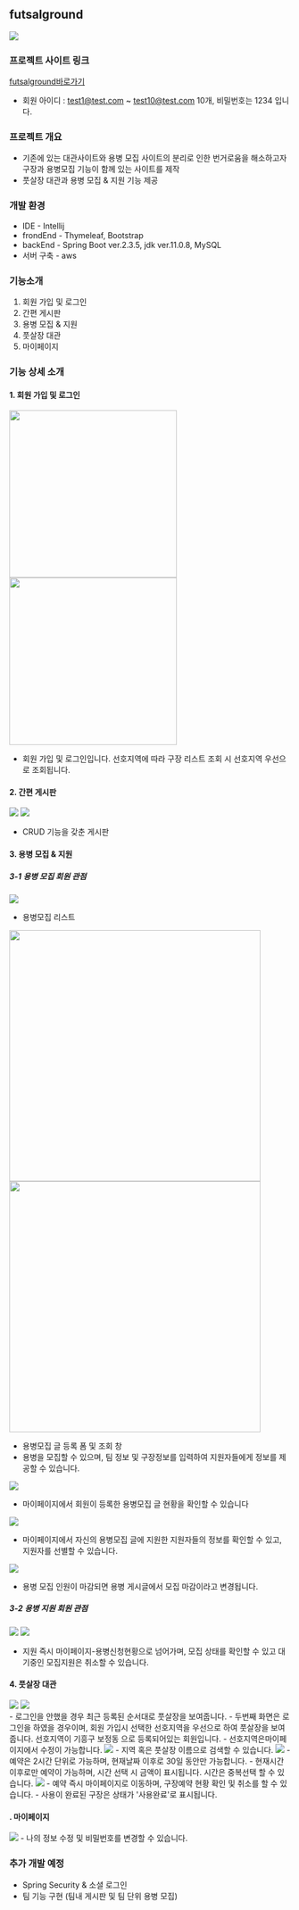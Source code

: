 ## futsalground   
<img src="https://user-images.githubusercontent.com/64246924/100685490-d9285000-33bf-11eb-92e6-d268c70a36f1.JPG">


### 프로젝트 사이트 링크
[futsalground바로가기](http://ec2-3-35-65-254.ap-northeast-2.compute.amazonaws.com:8080/)
- 회원 아이디 : test1@test.com ~ test10@test.com 10개, 비밀번호는 1234 입니다.

### 프로젝트 개요
- 기존에 있는 대관사이트와 용병 모집 사이트의 분리로 인한 번거로움을 해소하고자 구장과 용병모집 기능이 함께 있는 사이트를 제작
- 풋살장 대관과 용병 모집 & 지원 기능 제공

### 개발 환경
 * IDE - Intellij
 * frondEnd - Thymeleaf, Bootstrap
 * backEnd - Spring Boot ver.2.3.5, jdk ver.11.0.8, MySQL
 * 서버 구축 - aws
 
### 기능소개
1. 회원 가입 및 로그인
2. 간편 게시판
3. 용병 모집 & 지원
4. 풋살장 대관
5. 마이페이지

### 기능 상세 소개
#### 1. 회원 가입 및 로그인
<div>
<img width="300" src="https://user-images.githubusercontent.com/64246924/100685494-da597d00-33bf-11eb-8f04-2b833f448f39.JPG">
<img width="300" src="https://user-images.githubusercontent.com/64246924/100685492-da597d00-33bf-11eb-882c-06703863f2a8.JPG"> 
</div>
 
- 회원 가입 및 로그인입니다. 선호지역에 따라 구장 리스트 조회 시 선호지역 우선으로 조회됩니다.

#### 2. 간편 게시판
<img src="https://user-images.githubusercontent.com/64246924/100686675-2c9b9d80-33c2-11eb-8897-5a01a9465851.JPG">
<img src="https://user-images.githubusercontent.com/64246924/100686679-2e656100-33c2-11eb-8949-d8bdad94d3e4.JPG"> 

- CRUD 기능을 갖춘 게시판 

#### 3. 용병 모집 & 지원
##### 3-1 용병 모집 회원 관점
<img src="https://user-images.githubusercontent.com/64246924/100690269-76d44d00-33c9-11eb-9783-3f1ef4cf1b2d.JPG">

  - 용병모집 리스트
  
<div>
<img width="450" src="https://user-images.githubusercontent.com/64246924/100690277-79cf3d80-33c9-11eb-8bbd-682a5011b23a.JPG">
<img width="450" src="https://user-images.githubusercontent.com/64246924/100690279-7b990100-33c9-11eb-91d4-0b3e51eaa157.JPG">
</div>
 
 - 용병모집 글 등록 폼 및 조회 창
 - 용병을 모집할 수 있으며, 팀 정보 및 구장정보를 입력하여 지원자들에게 정보를 제공할 수 있습니다.  
<img src="https://user-images.githubusercontent.com/64246924/100690766-9ae45e00-33ca-11eb-9789-2a482320f861.JPG">

 - 마이페이지에서 회원이 등록한 용병모집 글 현황을 확인할 수 있습니다  
<img src="https://user-images.githubusercontent.com/64246924/100690777-9ddf4e80-33ca-11eb-91ea-a452cda20e85.JPG">

 - 마이페이지에서 자신의 용병모집 글에 지원한 지원자들의 정보를 확인할 수 있고, 지원자를 선별할 수 있습니다. 
<img src="https://user-images.githubusercontent.com/64246924/100691043-2c53d000-33cb-11eb-9e8c-81b44f0eecf1.JPG">

  - 용병 모집 인원이 마감되면 용병 게시글에서 모집 마감이라고 변경됩니다.
  
##### 3-2 용병 지원 회원 관점
 
<div>
<img src="https://user-images.githubusercontent.com/64246924/100691176-789f1000-33cb-11eb-86e1-901e73a5d60f.JPG">
<img src="https://user-images.githubusercontent.com/64246924/100691180-7b016a00-33cb-11eb-8b92-d40f196c4220.JPG">
</div>

  - 지원 즉시 마이페이지-용병신청현황으로 넘어가며, 모집 상태를 확인할 수 있고 대기중인 모집지원은 취소할 수 있습니다.

 
####  4. 풋살장 대관
<div>
<img src="https://user-images.githubusercontent.com/64246924/100692234-c0269b80-33cd-11eb-959e-e1fbece4a97f.JPG">
<img src="https://user-images.githubusercontent.com/64246924/100692237-c288f580-33cd-11eb-834b-8f7fb925be0f.JPG">
</div>
 - 로그인을 안했을 경우 최근 등록된 순서대로 풋살장을 보여줍니다.
 - 두번째 화면은 로그인을 하였을 경우이며, 회원 가입시 선택한 선호지역을 우선으로 하여 풋살장을 보여줍니다. 선호지역이 기흥구 보정동 으로 등록되어있는 회원입니다.
 - 선호지역은마이페이지에서 수정이 가능합니다.
 
<img src="https://user-images.githubusercontent.com/64246924/100692474-404d0100-33ce-11eb-85f8-538186586006.JPG">
 - 지역 혹은 풋살장 이름으로 검색할 수 있습니다. 

<img src="https://user-images.githubusercontent.com/64246924/100692745-d2eda000-33ce-11eb-91ed-5aab2c340900.JPG">
 - 예약은 2시간 단위로 가능하며, 현재날짜 이후로 30일 동안만 가능합니다.
 - 현재시간 이후로만 예약이 가능하며, 시간 선택 시 금액이 표시됩니다. 시간은 중복선택 할 수 있습니다.
 
<img src="https://user-images.githubusercontent.com/64246924/100692817-fc0e3080-33ce-11eb-9506-c75982ffe1c6.JPG">
 - 예약 즉시 마이페이지로 이동하며, 구장예약 현황 확인 및 취소를 할 수 있습니다. 
 - 사용이 완료된 구장은 상태가 '사용완료'로 표시됩니다.
  
 #### . 마이페이지
 
<img src="https://user-images.githubusercontent.com/64246924/100692927-35df3700-33cf-11eb-9e4a-7b17795e8c9c.JPG">
  - 나의 정보 수정 및 비밀번호를 변경할 수 있습니다.

### 추가 개발 예정
 - Spring Security & 소셜 로그인
 - 팀 기능 구현 (팀내 게시판 및 팀 단위 용병 모집)
